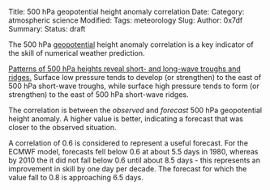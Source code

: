 Title: 500 hPa geopotential height anomaly correlation
Date: 
Category: atmospheric science
Modified: 
Tags: meteorology
Slug: 
Author: 0x7df
Summary: 
Status: draft

The 500 hPa [geopotential]({filename}/geopotential.md) height anomaly
correlation is a key indicator of the skill of numerical weather prediction.

[Patterns of 500 hPa heights reveal short- and long-wave troughs and ridges.](
https://www.e-education.psu.edu/worldofweather/node/2031) Surface low
pressure tends to develop (or strengthen) to the east of 500 hPa short-wave
troughs, while surface high pressure tends to form (or strengthen) to the
east of 500 hPa short-wave ridges. 

The correlation is between the *observed* and *forecast* 500 hPa geopotential
height anomaly. A higher value is better, indicating a forecast that was closer
to the observed situation.

A correlation of 0.6 is considered to represent a useful forecast. For the ECMWF
model, forecasts fell below 0.6 at about 5.5 days in 1980, whereas by 2010 the
it did not fall below 0.6 until about 8.5 days - this represents an improvement
in skill by one day per decade. The forecast for which the value fall to 0.8
is approaching 6.5 days.

